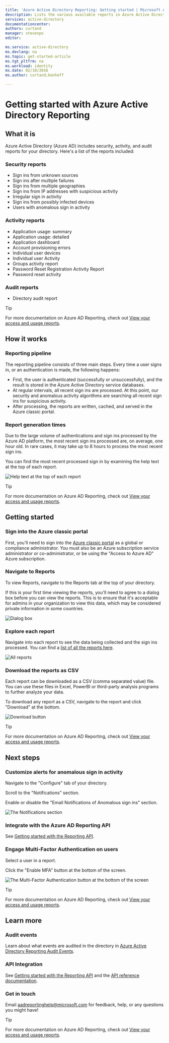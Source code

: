 ```yaml
---
title: 'Azure Active Directory Reporting: Getting started | Microsoft Azure'
description: Lists the various available reports in Azure Active Directory reporting
services: active-directory
documentationcenter: 
authors: curtand
manager: stevenpo
editor: 

ms.service: active-directory
ms.devlang: na
ms.topic: get-started-article
ms.tgt_pltfrm: na
ms.workload: identity
ms.date: 02/10/2016
ms.author: curtand;kenhoff

---
```

# Getting started with Azure Active Directory Reporting
## What it is
Azure Active Directory (Azure AD) includes security, activity, and audit reports for your directory. Here's a list of the reports included:

### Security reports
* Sign ins from unknown sources
* Sign ins after multiple failures
* Sign ins from multiple geographies
* Sign ins from IP addresses with suspicious activity
* Irregular sign in activity
* Sign ins from possibly infected devices
* Users with anomalous sign in activity

### Activity reports
* Application usage: summary
* Application usage: detailed
* Application dashboard
* Account provisioning errors
* Individual user devices
* Individual user Activity
* Groups activity report
* Password Reset Registration Activity Report
* Password reset activity

### Audit reports
* Directory audit report

> [!TIP]
> For more documentation on Azure AD Reporting, check out [View your access and usage reports](active-directory-view-access-usage-reports.md).
> 
> 
## How it works
### Reporting pipeline
The reporting pipeline consists of three main steps. Every time a user signs in, or an authentication is made, the following happens:

* First, the user is authenticated (successfully or unsuccessfully), and the result is stored in the Azure Active Directory service databases.
* At regular intervals, all recent sign ins are processed. At this point, our security and anomalous activity algorithms are searching all recent sign ins for suspicious activity.
* After processing, the reports are written, cached, and served in the Azure classic portal.

### Report generation times
Due to the large volume of authentications and sign ins processed by the Azure AD platform, the most recent sign ins processed are, on average, one hour old. In rare cases, it may take up to 8 hours to process the most recent sign ins.

You can find the most recent processed sign in by examining the help text at the top of each report.

![Help text at the top of each report](./media/active-directory-reporting-getting-started/reportingWatermark.PNG)

> [!TIP]
> For more documentation on Azure AD Reporting, check out [View your access and usage reports](active-directory-view-access-usage-reports.md).
> 
> 
## Getting started
### Sign into the Azure classic portal
First, you'll need to sign into the [Azure classic portal](https://manage.windowsazure.com)  as a global or compliance administrator. You must also be an Azure subscription service administrator or co-administrator, or be using the "Access to Azure AD" Azure subscription.

### Navigate to Reports
To view Reports, navigate to the Reports tab at the top of your directory.

If this is your first time viewing the reports, you'll need to agree to a dialog box before you can view the reports. This is to ensure that it's acceptable for admins in your organization to view this data, which may be considered private information in some countries.

![Dialog box](./media/active-directory-reporting-getting-started/dialogBox.png)

### Explore each report
Navigate into each report to see the data being collected and the sign ins processed. You can find a [list of all the reports here](active-directory-reporting-guide.md).

![All reports](./media/active-directory-reporting-getting-started/reportsMain.png)

### Download the reports as CSV
Each report can be downloaded as a CSV (comma separated value) file. You can use these files in Excel, PowerBI or third-party analysis programs to further analyze your data.

To download any report as a CSV, navigate to the report and click "Download" at the bottom.

![Download button](./media/active-directory-reporting-getting-started/downloadButton.png)

> [!TIP]
> For more documentation on Azure AD Reporting, check out [View your access and usage reports](active-directory-view-access-usage-reports.md).
> 
> 
## Next steps
### Customize alerts for anomalous sign in activity
Navigate to the "Configure" tab of your directory.

Scroll to the "Notifications" section.

Enable or disable the "Email Notifications of Anomalous sign ins" section.

![The Notifications section](./media/active-directory-reporting-getting-started/notificationsSection.png)

### Integrate with the Azure AD Reporting API
See [Getting started with the Reporting API](active-directory-reporting-api-getting-started.md).

### Engage Multi-Factor Authentication on users
Select a user in a report.

Click the "Enable MFA" button at the bottom of the screen.

![The Multi-Factor Authentication button at the bottom of the screen](./media/active-directory-reporting-getting-started/mfaButton.png)

> [!TIP]
> For more documentation on Azure AD Reporting, check out [View your access and usage reports](active-directory-view-access-usage-reports.md).
> 
> 
## Learn more
### Audit events
Learn about what events are audited in the directory in [Azure Active Directory Reporting Audit Events](active-directory-reporting-audit-events.md).

### API Integration
See [Getting started with the Reporting API](active-directory-reporting-api-getting-started.md) and the [API reference documentation](https://msdn.microsoft.com/library/azure/mt126081.aspx).

### Get in touch
Email [aadreportinghelp@microsoft.com](mailto:aadreportinghelp@microsoft.com) for feedback, help, or any questions you might have!

> [!TIP]
> For more documentation on Azure AD Reporting, check out [View your access and usage reports](active-directory-view-access-usage-reports.md).
> 
> 
